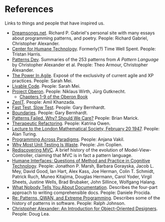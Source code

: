 # References

Links to things and people that have inspired us.

- [Dreamsongs.net](http://dreamsongs.net). Richard P. Gabriel's personal site with many essays about programming
  patterns, and poetry. People: Richard Gabriel, Christopher Alexander.
- [Center for Humane Technology](http://humanetech.com/). Formerly(?) Time Well Spent. People: Tristan Harris.
- [Patterns Dev](https://patterns-dev.github.io/patterns/newpat/newpat0/new-patterns-introduction.htm). Summaries of the 253 patterns from _A Pattern Language_ by Christopher Alexander et al. People: Theo Armour, Christopher Alexander.
- [The Power In Agile](https://www.youtube.com/watch?v=YL-6RCTywbc). Exposé of the exclusivity of current agile and XP practices. People: Sarah Mei.
- [Livable Code](https://www.youtube.com/watch?v=lI77oMKr5EY). People: Sarah Mei.
- [Project Oberon](http://www.projectoberon.com/). People: Niklaus Wirth, Jürg Gutknecht.
  - [Chapters 1-9 of the Oberon Book](https://www.inf.ethz.ch/personal/wirth/ProjectOberon/PO.System.pdf)
- [ZenIT](https://www.zenit.jp/about/). People: Amil Khanzada.
- [Fast Test, Slow Test](https://www.youtube.com/watch?v=RAxiiRPHS9k). People: Gary Bernhardt.
- [Boundaries](https://www.youtube.com/watch?v=yTkzNHF6rMs). People: Gary Bernhardt.
- [Patterns Failed. Why? Should We Care?](https://www.deconstructconf.com/2017/brian-marick-patterns-failed-why-should-we-care) People: Brian Marick.
- [Therapeutic Refactoring](https://www.youtube.com/watch?v=KA9i5IGS-oU). People: Katrina Owen.
- [Lecture to the London Mathematical Society, February 20 1947](https://www.vordenker.de/downloads/turing-vorlesung.pdf). People: Alan Turing.
- [Programming Across Paradigms](https://www.youtube.com/watch?v=Pg3UeB-5FdA). People: Anjana Vakil.
- [Why Most Unit Testing Is Waste](https://rbcs-us.com/documents/Why-Most-Unit-Testing-is-Waste.pdf). People: Jim Coplien.
- [Rediscovering MVC](https://github.com/ciscoheat/mithril-hx/wiki/Rediscovering-MVC). A brief history of the evolution of Model-View-Controller, claiming that MVC is in fact a pattern language.
- [Humane Interfaces: Questions of Method and Practice in Cognitive Technology](https://books.google.com/books/about/Humane_Interfaces.html?id=lZGdVzyl_KIC). People: Jonathon P. Marsh, Barbara Gorayska, Jacob L. Mey, David Good, Ian Hart, Alex Kass, Joe Herman, Colin T. Schmidt, Patrick Ruch, Muneo Kitajima, Douglas Hermann, Carol Yoder, Virgil Sheets, Justine Wells, Brad Brubaker, John Sillince, Wolfgang Halang.
- [What Nobody Tells You About Documentation](https://www.divio.com/blog/documentation/). Describes the four-part approach to writing comprehensible docs. People: Daniele Procida.
- [Re: Patterns, QWAN, and Extreme Programming](http://objectclub.jp/community/XP-jp/xp_relate/xp_patterns). Describes some of the history of patterns in software. People: Ralph Johnson.
- [Christopher Alexander: An Introduction for Object-Oriented Designers](http://gee.cs.oswego.edu/dl/ca/ca/ca.html). People: Doug Lea.
